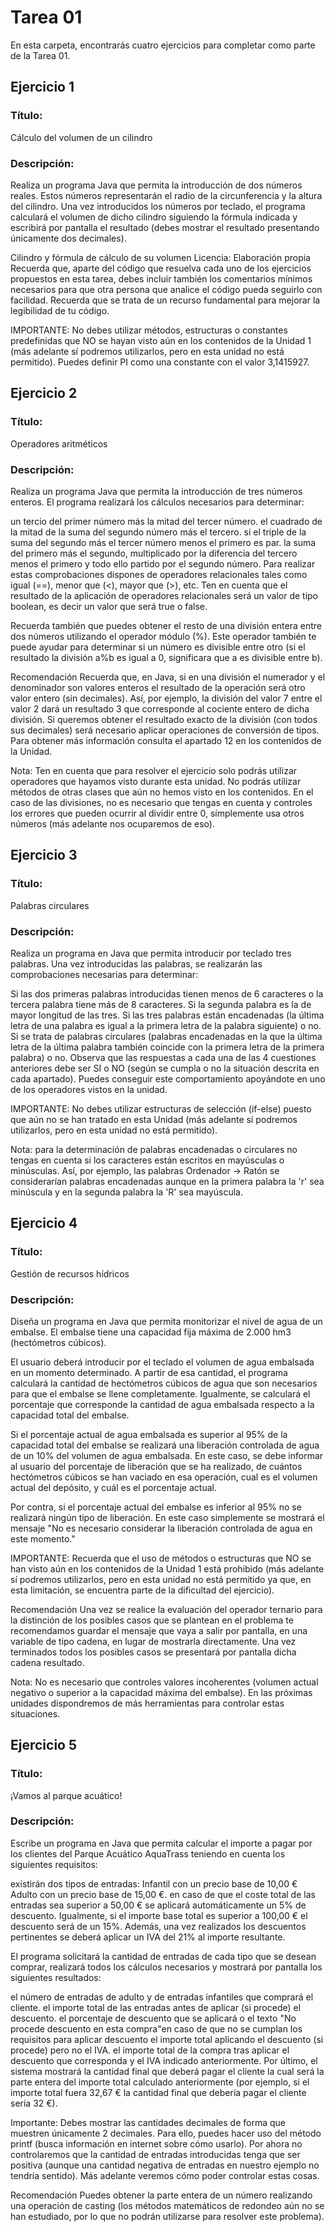 # Tarea 01

En esta carpeta, encontrarás cuatro ejercicios para completar como parte de la Tarea 01.

## Ejercicio 1

### Título:
Cálculo del volumen de un cilindro

### Descripción:
Realiza un programa Java que permita la introducción de dos números reales. Estos números representarán el radio de la circunferencia y la altura del cilindro. Una vez introducidos los números por teclado, el programa calculará el volumen de dicho cilindro siguiendo la fórmula indicada y escribirá por pantalla el resultado (debes mostrar el resultado presentando únicamente dos decimales).

Cilindro y fórmula de cálculo de su volumen
Licencia: Elaboración propia
Recuerda que, aparte del código que resuelva cada uno de los ejercicios propuestos en esta tarea, debes incluir también los comentarios mínimos necesarios para que otra persona que analice el código pueda seguirlo con facilidad. Recuerda que se trata de un recurso fundamental para mejorar la legibilidad de tu código.

IMPORTANTE: No debes utilizar métodos, estructuras o constantes predefinidas que NO se hayan visto aún en los contenidos de la Unidad 1 (más adelante sí podremos utilizarlos, pero en esta unidad no está permitido). Puedes definir PI como una constante con el valor 3,1415927.

## Ejercicio 2

### Título:
Operadores aritméticos

### Descripción:
Realiza un programa Java que permita la introducción de tres números enteros. El programa realizará los cálculos necesarios para determinar:

un tercio del primer número más la mitad del tercer número.
el cuadrado de la mitad de la suma del segundo número más el tercero.
si el triple de la suma del segundo más el tercer número menos el primero es par.
la suma del primero más el segundo, multiplicado por la diferencia del tercero menos el primero y todo ello partido por el segundo número.
Para realizar estas comprobaciones dispones de operadores relacionales tales como igual (==), menor que (<), mayor que (>), etc. Ten en cuenta que el resultado de la aplicación de operadores relacionales será un valor de tipo boolean, es decir un valor que será true o false.

Recuerda también que puedes obtener el resto de una división entera entre dos números utilizando el operador módulo (%). Este operador también te puede ayudar para determinar si un número es divisible entre otro (si el resultado la división a%b es igual a 0, significara que a es divisible entre b).

Recomendación
Recuerda que, en Java, si en una división el numerador y el denominador son valores enteros el resultado de la operación será otro valor entero (sin decimales). Así, por ejemplo, la división del valor 7 entre el valor 2 dará un resultado 3 que corresponde al cociente entero de dicha división. Si queremos obtener el resultado exacto de la división (con todos sus decimales) será necesario aplicar operaciones de conversión de tipos. Para obtener más información consulta el apartado 12 en los contenidos de la Unidad.

Nota: Ten en cuenta que para resolver el ejercicio solo podrás utilizar operadores que hayamos visto durante esta unidad. No podrás utilizar métodos de otras clases que aún no hemos visto en los contenidos. En el caso de las divisiones, no es necesario que tengas en cuenta y controles los errores que pueden ocurrir al dividir entre 0, símplemente usa otros números (más adelante nos ocuparemos de eso).

## Ejercicio 3

### Título:
Palabras circulares

### Descripción:
Realiza un programa en Java que permita introducir por teclado tres palabras. Una vez introducidas las palabras, se realizarán las comprobaciones necesarias para determinar:

Si las dos primeras palabras introducidas tienen menos de 6 caracteres o la tercera palabra tiene más de 8 caracteres.
Si la segunda palabra es la de mayor longitud de las tres.
Si las tres palabras están encadenadas (la última letra de una palabra es igual a la primera letra de la palabra siguiente) o no.
Si se trata de palabras circulares (palabras encadenadas en la que la última letra de la última palabra también coincide con la primera letra de la primera palabra) o no.
Observa que las respuestas a cada una de las 4 cuestiones anteriores debe ser SI o NO (según se cumpla o no la situación descrita en cada apartado). Puedes conseguir este comportamiento apoyándote en uno de los operadores vistos en la unidad.

IMPORTANTE: No debes utilizar estructuras de selección (if-else) puesto que aún no se han tratado en esta Unidad (más adelante sí podremos utilizarlos, pero en esta unidad no está permitido).

Nota: para la determinación de palabras encadenadas o circulares no tengas en cuenta si los caracteres están escritos en mayúsculas o minúsculas. Así, por ejemplo, las palabras Ordenador -> Ratón se considerarían palabras encadenadas aunque en la primera palabra la 'r' sea minúscula y en la segunda palabra la 'R' sea mayúscula.

## Ejercicio 4

### Título:
Gestión de recursos hídricos

### Descripción:
Diseña un programa en Java que permita monitorizar el nivel de agua de un embalse. El embalse tiene una capacidad fija máxima de 2.000 hm3 (hectómetros cúbicos).

El usuario deberá introducir por el teclado el volumen de agua embalsada en un momento determinado. A partir de esa cantidad, el programa calculará la cantidad de hectómetros cúbicos de agua que son necesarios para que el embalse se llene completamente. Igualmente, se calculará el porcentaje que corresponde la cantidad de agua embalsada respecto a la capacidad total del embalse.

Si el porcentaje actual de agua embalsada es superior al 95% de la capacidad total del embalse se realizará una liberación controlada de agua de un 10% del volumen de agua embalsada.
En este caso, se debe informar al usuario del porcentaje de liberación que se ha realizado, de cuántos hectómetros cúbicos se han vaciado en esa operación, cual es el volumen actual del depósito, y cuál es el porcentaje actual.

Por contra, si el porcentaje actual del embalse es inferior al 95% no se realizará ningún tipo de liberación. En este caso simplemente se mostrará el mensaje "No es necesario considerar la liberación controlada de agua en este momento."

IMPORTANTE: Recuerda que el uso de métodos o estructuras que NO se han visto aún en los contenidos de la Unidad 1 está prohibido (más adelante sí podremos utilizarlos, pero en esta unidad no está permitido ya que, en esta limitación, se encuentra parte de la dificultad del ejercicio).

Recomendación
Una vez se realice la evaluación del operador ternario para la distinción de los posibles casos que se plantean en el problema te recomendamos guardar el mensaje que vaya a salir por pantalla, en una variable de tipo cadena, en lugar de mostrarla directamente. Una vez terminados todos los posibles casos se presentará por pantalla dicha cadena resultado.

Nota: No es necesario que controles valores incoherentes (volumen actual negativo o superior a la capacidad máxima del embalse). En las próximas unidades dispondremos de más herramientas para controlar estas situaciones.

## Ejercicio 5

### Título:
¡Vamos al parque acuático!

### Descripción:
Escribe un programa en Java que permita calcular el importe a pagar por los clientes del Parque Acuático AquaTrass teniendo en cuenta los siguientes requisitos:

existirán dos tipos de entradas:
Infantil con un precio base de 10,00 €
Adulto con un precio base de 15,00 €.
en caso de que el coste total de las entradas sea superior a 50,00 € se aplicará automáticamente un 5% de descuento. Igualmente, si el importe base total es superior a 100,00 € el descuento será de un 15%.
Además, una vez realizados los descuentos pertinentes se deberá aplicar un IVA del 21% al importe resultante.

El programa solicitará la cantidad de entradas de cada tipo que se desean comprar, realizará todos los cálculos necesarios y mostrará por pantalla los siguientes resultados:

el número de entradas de adulto y de entradas infantiles que comprará el cliente.
el importe total de las entradas antes de aplicar (si procede) el descuento.
el porcentaje de descuento que se aplicará o el texto "No procede descuento en esta compra"en caso de que no se cumplan los requisitos para aplicar descuento
el importe total aplicando el descuento (si procede) pero no el IVA.
el importe total de la compra tras aplicar el descuento que corresponda y el IVA indicado anteriormente.
Por último, el sistema mostrará la cantidad final que deberá pagar el cliente la cual será la parte entera del importe total calculado anteriormente (por ejemplo, si el importe total fuera 32,67 € la cantidad final que debería pagar el cliente sería 32 €).

Importante: Debes mostrar las cantidades decimales de forma que muestren únicamente 2 decimales. Para ello, puedes hacer uso del método printf (busca información en internet sobre cómo usarlo). Por ahora no controlaremos que la cantidad de entradas introducidas tenga que ser positiva (aunque una cantidad negativa de entradas en nuestro ejemplo no tendría sentido). Más adelante veremos cómo poder controlar estas cosas.

Recomendación
Puedes obtener la parte entera de un número realizando una operación de casting (los métodos matemáticos de redondeo aún no se han estudiado, por lo que no podrán utilizarse para resolver este problema).

